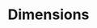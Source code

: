 ---
bigquery: https://console.cloud.google.com/bigquery?p=covid-19-dimensions-ai&page=table&d=data&t=publications
contributors: Digital Science, https://www.digital-science.com/
cost: Free for personal, non-commercial use.
description: Dimensions contains more than 100 million publications, ranging from
  articles published in scholarly journals, books and book chapters, to preprints
  and conference proceedings. All publications are contextualized with linked data
  sets, funding, publications, patents, clinical trials, and policy documents. You
  can also view associated categories, funders, institutions, and researcher profiles.
documentation: https://docs.dimensions.ai/bigquery/index.html
last_edit: 04/12/2022, 17:03:51
location: https://www.dimensions.ai/products/free/
maintained_by: Digital Science, https://www.digital-science.com/
schema_fields:
- associated_grant_ids
- publication_date
- start_year
- date_inserted
- grant_number
- research_org_countries
- granted_year
- funding_cny
- patent_ids
- research_org_state_names
- status
- resulting_publication_ids
- categories
- assignee_orgs
- funding_chf
- ipcr
- parent_id
- funder_org
- mesh_headings
- open_access_categories_v2
- supporting_grant_ids
- current_assignee_countries
- category_hrcs_rac
- year
- date
- associated_publication_id
- isbn
- repository_name
- clinical_trial_ids
- embargo_date
- category_uoa
- category_hrcs_hc
- cited_by_ids
- funding_aud
- address
- investigators
- wikipedia_url
- resulting_publication_doi
- date_online
- original_assignee_countries
- research_org_country_names
- foa_number
- phase
- filing_status
- acronyms
- abstract
- funder_org_countries
- researcher_ids
- acknowledgements
- funder_org_cities
- issue
- date_normal
- citation_string
- publication_ids
- conditions
- category_sdg
- language
- title
- labels
- registry
- citations
- date_print
- doi
- gender
- repository_id
- funding_eur
- legal_events
- family_members_ids
- active_years
- established
- jurisdiction
- links
- journal_lists
- funding_jpy
- category_rcdc
- kind
- concepts
- name
- funding_cad
- funder_org_acronyms
- funding_currency
- organisation_details
- start_date
- funding_nzd
- authors
- id
- subtitles
- inventor_names
- created_date
- repository_url
- book_series_title
- funding_details
- priority_date
- family_id
- date_imported_gbq
- category_icrp_ct
- category_hra
- assignee_countries
- types
- research_org_city_names
- mesh_terms
- license
- book_title
- publisher
- conference
- date_modified
- altmetrics
- linkout
- end_date
- legal_status
- expiration_date
- acronym
- relationships
- filing_date
- current_assignee
- publication_year
- funding_amount
- funding_gbp
- editors
- funder_countries
- citations_count
- research_orgs
- type
- current_assignee_orgs
- original_assignee
- journal
- research_org_state_codes
- pmcid
- funding_usd
- category_bra
- pages
- application_number
- original_title
- associated_publication_pmid
- arxiv_id
- pmid
- eisbn
- metrics
- reference_ids
- open_access_categories
- associated_publication_arxiv_id
- funder_org_state_codes
- research_org_cities
- end_year
- brief_title
- priority_year
- associated_publication_doi
- funder_orgs
- aliases
- family_count
- description
- filing_year
- email_address
- proceedings_title
- original_assignee_orgs
- category_icrp_cso
- interventions
- category_for
- expiration_year
- source_id
- volume
- original_abstract
- cpc
- granted_date
- external_ids
shortname: dimensions
tags:
- scholarly literature
- patents
- funding
- clinical trials
- academic profiles
terms_of_use: 'Use of both the Dimensions COVID-19 dataset and full Dimensions dataset
  are subject to the Dimensions Terms of use: https://www.dimensions.ai/policies-terms-legal '
title: Dimensions
uuid: dcff88bd-fe6b-4fdb-8159-809bf9d7bc1c
---